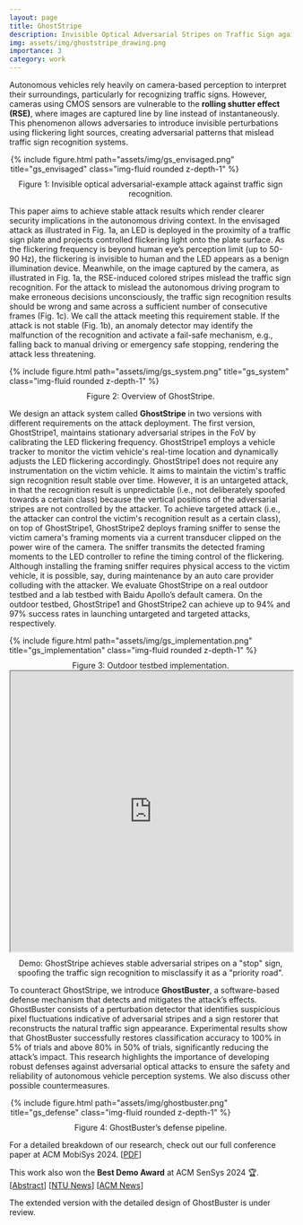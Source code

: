 ```yaml
---
layout: page
title: GhostStripe
description: Invisible Optical Adversarial Stripes on Traffic Sign against Autonomous Vehicles
img: assets/img/ghoststripe_drawing.png
importance: 3
category: work
---
```





Autonomous vehicles rely heavily on camera-based perception to interpret their surroundings, particularly for recognizing traffic signs. However, cameras using CMOS sensors are vulnerable to the **rolling shutter effect (RSE)**, where images are captured line by line instead of instantaneously. This phenomenon allows adversaries to introduce invisible perturbations using flickering light sources, creating adversarial patterns that mislead traffic sign recognition systems. 
<!-- To pose a real threat, such attacks must be stable, meaning the misclassification remains consistent over consecutive frames. Without stability, anomalies may be detected, and defensive mechanisms could trigger fail-safe actions, reducing the impact of the attack. -->

<div class="row">
    <div class="col-sm-12 text-center">
        <div style="max-width:500px; margin:auto;">
            {% include figure.html path="assets/img/gs_envisaged.png" title="gs_envisaged" class="img-fluid rounded z-depth-1" %}
        </div>
        <div class="caption" style="text-align: center; margin-top: 10px;">
            Figure 1: Invisible optical adversarial-example attack against traffic sign recognition.
        </div>
    </div>
</div>

This paper aims to achieve stable attack results which render clearer security implications in the autonomous driving
context. In the envisaged attack as illustrated in Fig. 1a, an LED is deployed in the proximity of a traffic sign plate and projects
controlled flickering light onto the plate surface. As the flickering frequency is beyond human eye’s perception limit (up to 50-90 Hz), the flickering is invisible to human and the LED appears as a benign illumination device. Meanwhile, on the image captured by the camera, as illustrated in Fig. 1a, the RSE-induced colored stripes mislead the traffic sign recognition. For the attack to mislead the autonomous driving program to make erroneous decisions unconsciously, the traffic sign recognition results should be wrong and same across a sufficient number of consecutive frames (Fig. 1c). We call the attack meeting this requirement stable.
If the attack is not stable (Fig. 1b), an anomaly detector may identify the malfunction of the recognition and activate a fail-safe mechanism, e.g., falling back to manual driving or emergency safe stopping, rendering the attack less threatening.

<div class="row">
    <div class="col-sm-12 text-center">
        <div style="margin:auto;">
            {% include figure.html path="assets/img/gs_system.png" title="gs_system" class="img-fluid rounded z-depth-1" %}
        </div>
        <div class="caption" style="text-align: center; margin-top: 10px;">
            Figure 2: Overview of GhostStripe.
        </div>
    </div>
</div>


We design an attack system called **GhostStripe** in two versions with different requirements on the attack deployment. The first version, GhostStripe1, maintains stationary adversarial stripes in the FoV by calibrating the LED flickering frequency.   GhostStripe1 employs a vehicle tracker to monitor the victim vehicle's real-time location and dynamically adjusts the LED flickering accordingly. GhostStripe1 does not require any instrumentation on the victim vehicle. It aims to maintain the victim's traffic sign recognition result stable over time. However, it is an untargeted attack, in that the recognition result is unpredictable (i.e., not deliberately spoofed towards a certain class) because the vertical positions of the adversarial stripes  are not controlled by the attacker. To achieve targeted attack (i.e., the attacker can control the victim's recognition result as a certain class), on top of GhostStripe1, GhostStripe2 deploys framing sniffer to sense the victim camera's framing moments via a current transducer clipped on the power wire of the camera. The sniffer transmits the detected framing moments to the LED controller to refine the timing control of the flickering. Although installing the framing sniffer requires physical access to the victim vehicle, it is possible, say, during maintenance by an auto care provider colluding with the attacker. We evaluate GhostStripe on a real outdoor testbed and a lab testbed with Baidu Apollo’s default camera. On the outdoor testbed, GhostStripe1 and GhostStripe2 can achieve up to 94% and 97% success rates in launching untargeted and targeted attacks, respectively.




<div class="row">
    <div class="col-sm-12 text-center">
        <div style="margin:auto;">
            {% include figure.html path="assets/img/gs_implementation.png" title="gs_implementation" class="img-fluid rounded z-depth-1" %}
        </div>
        <div class="caption" style="text-align: center; margin-top: 10px;">
            Figure 3: Outdoor testbed implementation.
        </div>
    </div>
</div>



<div class="col-sm-12 text-center">
    <iframe src="https://drive.google.com/file/d/1_9rpWnpCamqBNOEU5J7o9Nfh0x7FmWGm/preview"
            style="width:100%; height:500px;" allowfullscreen>
    </iframe>
    <div class="caption" style="text-align: center; margin-top: 10px;">
        Demo: GhostStripe achieves stable adversarial stripes on a "stop" sign, spoofing the traffic sign recognition to misclassify it as a "priority road".
    </div>
</div>




To counteract GhostStripe, we introduce **GhostBuster**, a software-based defense mechanism that detects and mitigates the attack’s effects. GhostBuster consists of a perturbation detector that identifies suspicious pixel fluctuations indicative of adversarial stripes and a sign restorer that reconstructs the natural traffic sign appearance. Experimental results show that GhostBuster successfully restores classification accuracy to 100% in 5% of trials and above 80% in 50% of trials, significantly reducing the attack’s impact. This research highlights the importance of developing robust defenses against adversarial optical attacks to ensure the safety and reliability of autonomous vehicle perception systems. We also discuss other possible countermeasures.

<div class="row">
    <div class="col-sm-12 text-center">
        <div style="max-width:500px; margin:auto;">
            {% include figure.html path="assets/img/ghostbuster.png" title="gs_defense" class="img-fluid rounded z-depth-1" %}
        </div>
        <div class="caption" style="text-align: center; margin-top: 10px;">
            Figure 4: GhostBuster’s defense pipeline.
        </div>
    </div>
</div>


For a detailed breakdown of our research, check out our full conference paper at ACM MobiSys 2024. [[PDF](/assets/pdf/MobiSys24-GhostStripe.pdf)]

This work also won the **Best Demo Award** at ACM SenSys 2024 🏆. [[Abstract](/assets/pdf/GhostStripe-SenSys-Demo.pdf)] [[NTU News](https://www.ntu.edu.sg/computing/news-events/news/detail/best-demo-award-at-the-22nd-acm-conference-on-embedded-networked-sensor-systems-(sensys-2024))] [[ACM News](https://www.linkedin.com/posts/association-for-computing-machinery_we-are-thrilled-to-share-the-outstanding-activity-7274460854056542213-Pxuj/)]

The extended version with the detailed design of GhostBuster is under review.